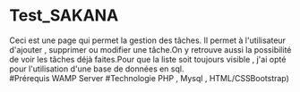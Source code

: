 # Test_SAKANA 
   Ceci est une page qui permet la gestion des tâches.
   Il permet à l'utilisateur d'ajouter  , supprimer ou modifier une tâche.On y retrouve aussi la possibilité de voir les tâches déjà faites.Pour que la liste soit toujours visible , j'ai opté pour l'utilisation d'une base de données en sql.  
#Prérequis
   WAMP Server
#Technologie
   PHP , Mysql , HTML/CSSBootstrap)

